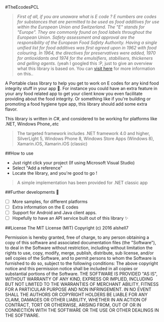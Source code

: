 #TheEcodesPCL
>*First of all, if you are unaware what is E code ?*
*E numbers are codes for substances that are permitted to be used as food additives for use within the European Union and Switzerland.
The "E" stands for "Europe". They are commonly found on food labels throughout the European Union.
Safety assessment and approval are the responsibility of the European Food Safety Authority.*
*Having a single unified list for food additives was first agreed upon in 1962 with food colouring. 
In 1964, the directives for preservatives were added, 1970 for antioxidants and 1974 for the emulsifiers, stabilisers, thickeners and gelling agents.*
(yeah I googled this :P, just to give an overview what this library is based on. You can [visit here](https://en.wikipedia.org/wiki/E_number) for more information on this..

A Portable class library to help you get to work on E codes for any kind food integrity stuff in your app :fork_and_knife:.
For instance you could have an extra feature in your any food related app to get your client know you even facilitate providing about the food integrity.
Or something like if you're building or promoting a food hygiene type app, this library should add some extra flavor.

This library is written in *C#*, and considered to be working for platforms like .NET, Windows Phone,.etc
>The targeted framework includes .NET framework 4.0 and higher, SilverLight 5, Windows Phone 8, Windows Store Apps (Windows 8),
Xamarin.iOS, Xamarin.iOS (classic)

##How to use
* Just right click your project (If using Microsoft Visual Studio)
* Select "Add a reference"
* Locate the library, and you're good to go !

>A simple implementation has been provided for .NET classic app

##Further developments :pushpin:
- [ ] More samples, for different platforms
- [ ] Extra information on the E codes
- [ ] Support for Android and Java client apps.
- [ ] Hopefully to have an API service built out of this library :sparkles:

##License
The MIT License (MIT)
Copyright (c) 2016 alshell7

  Permission is hereby granted, free of charge, to any person obtaining a copy of this software and associated documentation files (the "Software"), to deal in the Software without restriction, including without limitation the rights to use, copy, modify, merge, publish, distribute, sub license, and/or sell copies of the Software, and to permit persons to whom the Software is furnished to do so, subject to the following conditions:
  The above copyright notice and this permission notice shall be included in all copies or substantial portions of the Software.
  THE SOFTWARE IS PROVIDED "AS IS", WITHOUT WARRANTY OF ANY KIND, EXPRESS OR IMPLIED, INCLUDING BUT NOT LIMITED TO THE WARRANTIES OF MERCHANT ABILITY, FITNESS FOR A PARTICULAR PURPOSE AND NON INFRINGEMENT. IN NO EVENT SHALL THE AUTHORS OR COPYRIGHT HOLDERS BE LIABLE FOR ANY CLAIM, DAMAGES OR OTHER LIABILITY, WHETHER IN AN ACTION OF CONTRACT, TORT OR OTHERWISE, ARISING FROM, OUT OF OR IN CONNECTION WITH THE SOFTWARE OR THE USE OR OTHER DEALINGS IN THE SOFTWARE.
